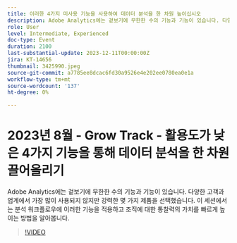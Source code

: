 ```yaml
---
title: 이러한 4가지 미사용 기능을 사용하여 데이터 분석을 한 차원 높이십시오
description: Adobe Analytics에는 겉보기에 무한한 수의 기능과 기능이 있습니다. 다양한 고객과 업계에서 가장 많이 사용되지 않지만 강력한 몇 가지 제품을 선택했습니다. 이 세션에서는 분석 워크플로우에 이러한 기능을 적용하고 조직에 대한 통찰력의 가치를 빠르게 높이는 방법을 알아봅니다.
role: User
level: Intermediate, Experienced
doc-type: Event
duration: 2100
last-substantial-update: 2023-12-11T00:00:00Z
jira: KT-14656
thumbnail: 3425990.jpeg
source-git-commit: a7785ee8dcac6fd30a9526e4e202ee0780ea0e1a
workflow-type: tm+mt
source-wordcount: '137'
ht-degree: 0%

---
```



# 2023년 8월 - Grow Track - 활용도가 낮은 4가지 기능을 통해 데이터 분석을 한 차원 끌어올리기

Adobe Analytics에는 겉보기에 무한한 수의 기능과 기능이 있습니다. 다양한 고객과 업계에서 가장 많이 사용되지 않지만 강력한 몇 가지 제품을 선택했습니다. 이 세션에서는 분석 워크플로우에 이러한 기능을 적용하고 조직에 대한 통찰력의 가치를 빠르게 높이는 방법을 알아봅니다.

>[!VIDEO](https://video.tv.adobe.com/v/3425990/?learn=on)
